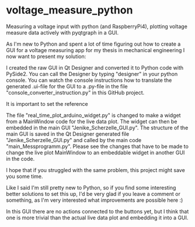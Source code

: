 # voltage_measure_python
Measuring a voltage input with python (and RaspberryPi4), plotting voltage measure data actively with pyqtgraph in a GUI.


As I'm new to Python and spent a lot of time figuring out how to create a GUI for a voltage measuring app for my thesis in mechanical engineering I now want to present my solution:

I created the raw GUI in Qt Designer and converted it to Python code with PySide2. You can call the Designer by typing "designer" in your python console. You can watch the console instructions how to translate the generated .ui-file for the GUI to a .py-file in the file "console_converter_instruction.py" in this GitHub project.

It is important to set the reference 

The file "real_time_plot_arduino_widget.py" is changed to make a widget from a MainWindow code for the live data plot. The widget can then be embedded in the main GUI "Jenike_Scherzelle_GUI.py". The structure of the main GUI is saved in the Qt Designer generated file "Jenike_Scherzelle_GUI.py" and called by the main code "main_Messprogramm.py". Please see the changes that have to be made to change the live plot MainWindow to an embeddable widget in another GUI in the code.

I hope that if you struggled with the same problem, this project might save you some time.

Like I said I'm still pretty new to Python, so if you find some interesting better solutions to set this up, I'd be very glad if you leave a comment or something, as I'm very interested what improvements are possible here :)

In this GUI there are no actions connected to the buttons yet, but I think that one is more trivial than the actual live data plot and embedding it into a GUI.
